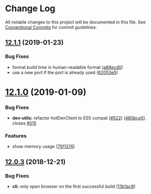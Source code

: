 # Change Log

All notable changes to this project will be documented in this file.
See [Conventional Commits](https://conventionalcommits.org) for commit guidelines.

## [12.1.1](https://github.com/egoist/poi/compare/@poi/dev-utils@12.1.0...@poi/dev-utils@12.1.1) (2019-01-23)

### Bug Fixes

- format build time in human-readable format ([a89ecd0](https://github.com/egoist/poi/commit/a89ecd0))
- use a new port if the port is already used ([62053e5](https://github.com/egoist/poi/commit/62053e5))

# [12.1.0](https://github.com/egoist/poi/compare/@poi/dev-utils@12.0.3...@poi/dev-utils@12.1.0) (2019-01-09)

### Bug Fixes

- **dev-utils:** refactor hotDevClient to ES5 compat ([#522](https://github.com/egoist/poi/issues/522)) ([480bce5](https://github.com/egoist/poi/commit/480bce5)), closes [#515](https://github.com/egoist/poi/issues/515)

### Features

- show memory usage ([75f1376](https://github.com/egoist/poi/commit/75f1376))

## [12.0.3](https://github.com/egoist/poi/compare/@poi/dev-utils@12.0.2...@poi/dev-utils@12.0.3) (2018-12-21)

### Bug Fixes

- **cli:** only open browser on the first successful build ([13b1ac8](https://github.com/egoist/poi/commit/13b1ac8))
